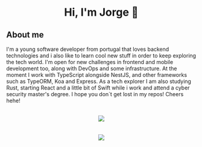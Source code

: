 <h1 style="border-bottom: none;" align="center"> Hi, I'm Jorge 👋</h1>

<h2>About me</h2>
<p>I'm a young software developer from portugal that loves backend technologies and i also like to learn cool new stuff in order to keep exploring the tech world. I'm open for new challenges in frontend and mobile development too, along with DevOps and some infrastructure.
At the moment I work with TypeScript alongside NestJS, and other frameworks such as TypeORM, Koa and Express. As a tech explorer I am also studying Rust, starting React and a little bit of Swift while i work and attend a cyber security master's degree. I hope you don´t get lost in my repos! Cheers hehe!</p>
<br>
<a style="text-align: center;display: block;" href="https://github.com/anuraghazra/github-readme-stats">
  <img src="https://github-readme-stats.vercel.app/api?username=MoreiraJorge&count_private=true&show_icons=true&theme=tokyonight" />
</a>
<br>
<br>
<a style="text-align: center;display: block;" href="https://github.com/anuraghazra/github-readme-stats">
  <img src="https://github-readme-stats.vercel.app/api/top-langs/?username=MoreiraJorge&layout=compact&theme=tokyonight" />
</a>

<!--
**MoreiraJorge/MoreiraJorge** is a ✨ _special_ ✨ repository because its `README.md` (this file) appears on your GitHub profile.

Here are some ideas to get you started:

- 🔭 I’m currently working on ...
- 🌱 I’m currently learning ...
- 👯 I’m looking to collaborate on ...
- 🤔 I’m looking for help with ...
- 💬 Ask me about ...
- 📫 How to reach me: ...
- 😄 Pronouns: ...
- ⚡ Fun fact: ...
  -->
